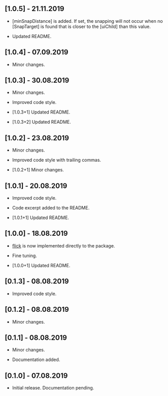 ## [1.0.5] - 21.11.2019

* [minSnapDistance] is added. If set, the snapping will not occur when no [SnapTarget] is found that is closer to the [uiChild] than this value.

* Updated README.

## [1.0.4] - 07.09.2019

* Minor changes.

## [1.0.3] - 30.08.2019

* Minor changes.

* Improved code style.

* [1.0.3+1] Updated README.

* [1.0.3+2] Updated README.

## [1.0.2] - 23.08.2019

* Minor changes.

* Improved code style with trailing commas.

* [1.0.2+1] Minor changes.

## [1.0.1] - 20.08.2019

* Improved code style.

* Code excerpt added to the README.

* [1.0.1+1] Updated README.

## [1.0.0] - 18.08.2019

* [flick](https://pub.dev/packages/flick) is now implemented directly to the package.

* Fine tuning.

* [1.0.0+1] Updated README.

## [0.1.3] - 08.08.2019

* Improved code style.

## [0.1.2] - 08.08.2019

* Minor changes.

## [0.1.1] - 08.08.2019

* Minor changes.

* Documentation added.

## [0.1.0] - 07.08.2019

* Initial release. Documentation pending.
